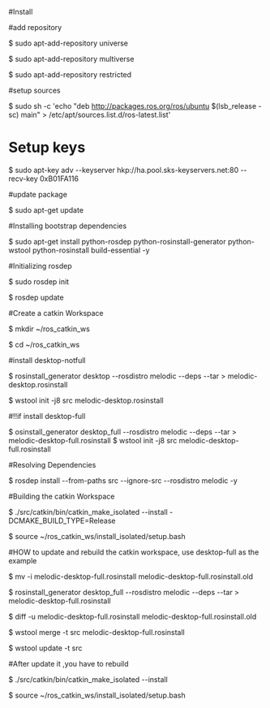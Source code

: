 #Install 

#add repository

$ sudo apt-add-repository universe

$ sudo apt-add-repository multiverse

$ sudo apt-add-repository restricted



#setup sources

$ sudo sh -c 'echo "deb http://packages.ros.org/ros/ubuntu $(lsb_release -sc) main" > /etc/apt/sources.list.d/ros-latest.list'

# Setup keys

$ sudo apt-key adv --keyserver hkp://ha.pool.sks-keyservers.net:80 --recv-key 0xB01FA116

#update package

$ sudo apt-get update

#Installing bootstrap dependencies

$ sudo apt-get install python-rosdep python-rosinstall-generator python-wstool python-rosinstall build-essential -y

#Initializing rosdep

$ sudo rosdep init

$ rosdep update


#Create a catkin Workspace

$ mkdir ~/ros_catkin_ws

$ cd ~/ros_catkin_ws

#install desktop-notfull

$ rosinstall_generator desktop --rosdistro melodic --deps --tar > melodic-desktop.rosinstall

$ wstool init -j8 src melodic-desktop.rosinstall


#!!if install desktop-full

$ osinstall_generator desktop_full --rosdistro melodic --deps --tar > melodic-desktop-full.rosinstall
$ wstool init -j8 src melodic-desktop-full.rosinstall


#Resolving Dependencies

$ rosdep install --from-paths src --ignore-src --rosdistro melodic -y


#Building the catkin Workspace

$ ./src/catkin/bin/catkin_make_isolated --install -DCMAKE_BUILD_TYPE=Release

$ source ~/ros_catkin_ws/install_isolated/setup.bash


#HOW to update and rebuild the catkin workspace, use desktop-full as the example

$ mv -i melodic-desktop-full.rosinstall melodic-desktop-full.rosinstall.old

$ rosinstall_generator desktop_full --rosdistro melodic --deps --tar > melodic-desktop-full.rosinstall


$ diff -u melodic-desktop-full.rosinstall melodic-desktop-full.rosinstall.old

$ wstool merge -t src melodic-desktop-full.rosinstall

$ wstool update -t src

#After update it ,you have to rebuild

$ ./src/catkin/bin/catkin_make_isolated --install

$ source ~/ros_catkin_ws/install_isolated/setup.bash
